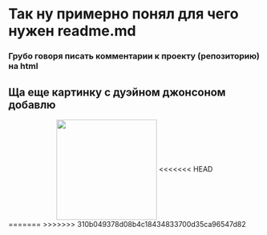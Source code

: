 <h1>Так ну примерно понял для чего нужен readme.md</h1>
<h3>Грубо говоря писать комментарии к проекту (репозиторию) на html</h3>
<h2>Ща еще картинку с дуэйном джонсоном добавлю</h2>
<div align="center">
<img width="200px" height="200px" align="center" src="https://avatars.mds.yandex.net/i?id=7bbac48ec9dc7dd3b9827fbbd991afa6cc2d8897-11003961-images-thumbs&n=13"/>
<<<<<<< HEAD
</div>
=======
</div>
>>>>>>> 310b049378d08b4c18434833700d35ca96547d82
